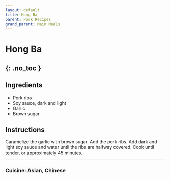 ```yaml
---
layout: default
title: Hong Ba
parent: Pork Recipes
grand_parent: Main Meals
---
```


# Hong Ba
{: .no_toc }
---

## Ingredients
<ul>
	<li>Pork ribs</li>
	<li>Soy sauce, dark and light</li>
	<li>Garlic</li>
	<li>Brown sugar</li>
</ul>

## Instructions
Caramelize the garlic with brown sugar. Add the pork ribs. Add dark and light soy sauce and water until the ribs are halfway covered. Cook until tender, or approximately 45 minutes.

--- 

### Cuisine: Asian, Chinese